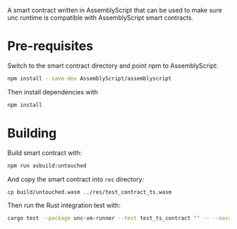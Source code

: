 A smart contract written in AssemblyScript that can be used to make
sure unc runtime is compatible with AssemblyScript smart contracts.

# Pre-requisites

Switch to the smart contract directory and point npm to AssemblyScript:
```bash
npm install --save-dev AssemblyScript/assemblyscript
```

Then install dependencies with
```bash
npm install
```

# Building

Build smart contract with:
```bash
npm run asbuild:untouched
```

And copy the smart contract into `res` directory:
```bash
cp build/untouched.wasm ../res/test_contract_ts.wasm
```

Then run the Rust integration test with:
```bash
cargo test --package unc-vm-runner --test test_ts_contract "" -- --nocapture
```
